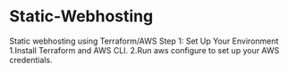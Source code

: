 # Static-Webhosting
Static webhosting using Terraform/AWS
Step 1: Set Up Your Environment
1.Install Terraform and AWS CLI.
2.Run aws configure to set up your AWS credentials.
